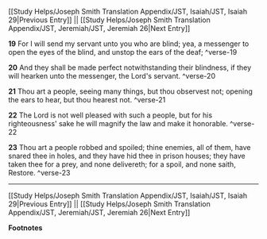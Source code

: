 [[Study Helps/Joseph Smith Translation Appendix/JST, Isaiah/JST, Isaiah 29|Previous Entry]]  ||  [[Study Helps/Joseph Smith Translation Appendix/JST, Jeremiah/JST, Jeremiah 26|Next Entry]]

**19**  For I will send my servant unto you who are blind; yea, a messenger to open the eyes of the blind, and unstop the ears of the deaf; ^verse-19

**20**  And they shall be made perfect notwithstanding their blindness, if they will hearken unto the messenger, the Lord's servant. ^verse-20

**21**  Thou art a people, seeing many things, but thou observest not; opening the ears to hear, but thou hearest not. ^verse-21

**22**  The Lord is not well pleased with such a people, but for his righteousness' sake he will magnify the law and make it honorable. ^verse-22

**23**  Thou art a people robbed and spoiled; thine enemies, all of them, have snared thee in holes, and they have hid thee in prison houses; they have taken thee for a prey, and none delivereth; for a spoil, and none saith, Restore. ^verse-23


---
[[Study Helps/Joseph Smith Translation Appendix/JST, Isaiah/JST, Isaiah 29|Previous Entry]]  ||  [[Study Helps/Joseph Smith Translation Appendix/JST, Jeremiah/JST, Jeremiah 26|Next Entry]]


**Footnotes**
